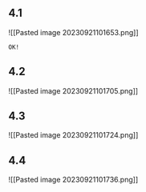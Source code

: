 ## 4.1
![[Pasted image 20230921101653.png]]
```
OK!
```
## 4.2
![[Pasted image 20230921101705.png]]

## 4.3
![[Pasted image 20230921101724.png]]
## 4.4
![[Pasted image 20230921101736.png]]